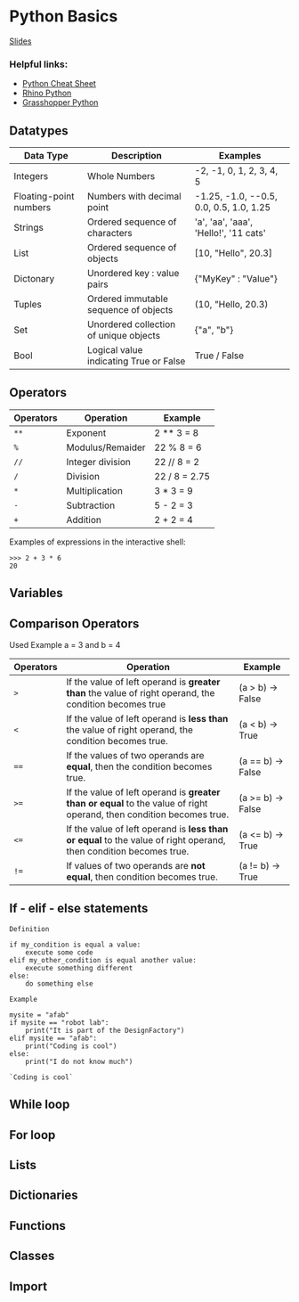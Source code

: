 # Python Basics

[Slides](https://docs.google.com/presentation/d/18gRu0YkcW7mqnBnbwF6pWwpPwLOq62JegKYO-cR6Ae0/edit?usp=sharing)

### Helpful links:

* [Python Cheat Sheet](https://www.pythoncheatsheet.org/)
* [Rhino Python](https://developer.rhino3d.com/guides/rhinopython/)
* [Grasshopper Python](https://developer.rhino3d.com/guides/rhinopython/your-first-python-script-in-grasshopper/)



## Datatypes

Data Type  | Description | Examples 
---- | ---- | ---- 
Integers | Whole Numbers | -2, -1, 0, 1, 2, 3, 4, 5
Floating-point numbers | Numbers with decimal point |  -1.25, -1.0, --0.5, 0.0, 0.5, 1.0, 1.25
Strings | Ordered sequence of characters | 'a', 'aa', 'aaa', 'Hello!', '11 cats'
List | Ordered sequence of objects | [10, "Hello", 20.3]
Dictonary | Unordered key : value pairs | {"MyKey" : "Value"}
Tuples | Ordered immutable sequence of objects | (10, "Hello, 20.3)
Set | Unordered collection of unique objects | {"a", "b"}
Bool | Logical value indicating True or False | True / False

## Operators

Operators  | Operation  | Example
---- | ---- | ---- 
`**` | Exponent | 2 ** 3 = 8
`%` | Modulus/Remaider | 22 % 8 = 6
`//` | Integer division | 22 // 8 = 2
`/` | Division | 22 / 8 = 2.75
`*`| Multiplication | 3 * 3 = 9
`-`| Subtraction | 5 - 2 = 3
`+`| Addition | 2 + 2 = 4

Examples of expressions in the interactive shell:

    >>> 2 + 3 * 6
    20

## Variables

## Comparison Operators

Used Example a = 3 and b = 4

Operators  | Operation  | Example
---- | ---- | ---- 
`>` | If the value of left operand is **greater than** the value of right operand, the condition becomes true | (a > b) -> False
`<` | If the value of left operand is **less than** the value of right operand, the condition becomes true. | (a < b) -> True
`==` | If the values of two operands are **equal**, then the condition becomes true.	| (a == b) -> False
`>=` | If the value of left operand is **greater than or equal** to the value of right operand, then condition becomes true. | (a >= b) -> False
`<=` | If the value of left operand is **less than or equal** to the value of right operand, then condition becomes true. | (a <= b) -> True
`!=` | If values of two operands are **not equal**, then condition becomes true. | (a != b) -> True

## If - elif - else statements

```
Definition

if my_condition is equal a value:
    execute some code
elif my_other_condition is equal another value:
    execute something different
else:
    do something else
```
    
```
Example

mysite = "afab"
if mysite == "robot lab":
    print("It is part of the DesignFactory")
elif mysite == "afab":
    print("Coding is cool")
else:
    print("I do not know much")

`Coding is cool`
```

## While loop

## For loop

## Lists

## Dictionaries

## Functions

## Classes

## Import







